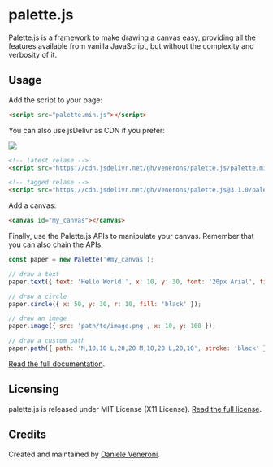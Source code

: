 # palette.js

Palette.js is a framework to make drawing a canvas easy, providing all the features available from vanilla JavaScript, but without the complexity and verbosity of it.

## Usage

Add the script to your page:

```html
<script src="palette.min.js"></script>
```

You can also use jsDelivr as CDN if you prefer:

[![](https://data.jsdelivr.com/v1/package/gh/Venerons/palette.js/badge)](https://www.jsdelivr.com/package/gh/Venerons/palette.js)

```html
<!-- latest relase -->
<script src="https://cdn.jsdelivr.net/gh/Venerons/palette.js/palette.min.js"></script>

<!-- tagged relase -->
<script src="https://cdn.jsdelivr.net/gh/Venerons/palette.js@3.1.0/palette.min.js"></script>
```

Add a canvas:

```html
<canvas id="my_canvas"></canvas>
```

Finally, use the Palette.js APIs to manipulate your canvas. Remember that you can also chain the APIs.

```js
const paper = new Palette('#my_canvas');

// draw a text
paper.text({ text: 'Hello World!', x: 10, y: 30, font: '20px Arial', fill: 'black' });

// draw a circle
paper.circle({ x: 50, y: 30, r: 10, fill: 'black' });

// draw an image
paper.image({ src: 'path/to/image.png', x: 10, y: 100 });

// draw a custom path
paper.path({ path: 'M,10,10 L,20,20 M,10,20 L,20,10', stroke: 'black' });
```

[Read the full documentation](docs.md). 

## Licensing

palette.js is released under MIT License (X11 License). [Read the full license](LICENSE.md). 

## Credits

Created and maintained by [Daniele Veneroni](https://venerons.github.io).
